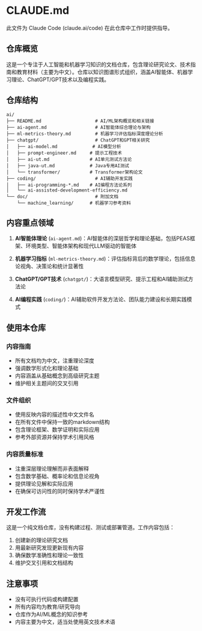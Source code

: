 # CLAUDE.md

此文件为 Claude Code (claude.ai/code) 在此仓库中工作时提供指导。

## 仓库概览

这是一个专注于人工智能和机器学习知识的文档仓库，包含理论研究论文、技术指南和教育材料（主要为中文）。仓库以知识图谱形式组织，涵盖AI智能体、机器学习理论、ChatGPT/GPT技术以及编程实践。

## 仓库结构

```
ai/
├── README.md                    # AI/ML架构概览和相关链接
├── ai-agent.md                  # AI智能体综合理论与架构
├── ml-metrics-theory.md         # 机器学习评估指标深度理论分析
├── chatgpt/                     # ChatGPT和GPT相关研究
│   ├── ai-model.md             # AI模型分析
│   ├── prompt-engineer.md     # 提示工程技术
│   ├── ai-ut.md               # AI单元测试方法论
│   ├── java-ut.md             # Java专用AI测试
│   └── transformer/           # Transformer架构论文
├── coding/                      # AI辅助开发实践
│   ├── ai-programming-*.md    # AI编程方法论系列
│   └── ai-assisted-development-efficiency.md
└── doc/                         # 附加文档
    └── machine_learning/      # 机器学习参考资料
```

## 内容重点领域

1. **AI智能体理论** (`ai-agent.md`)：AI智能体的深层哲学和理论基础，包括PEAS框架、环境类型、智能体架构和现代LLM驱动的智能体

2. **机器学习指标** (`ml-metrics-theory.md`)：评估指标背后的数学理论，包括信息论视角、决策论和统计显著性

3. **ChatGPT/GPT技术** (`chatgpt/`)：大语言模型研究、提示工程和AI辅助测试方法论

4. **AI编程实践** (`coding/`)：AI辅助软件开发方法论、团队能力建设和长期实践模式

## 使用本仓库

### 内容指南
- 所有文档均为中文，注重理论深度
- 强调数学形式化和理论基础
- 内容涵盖从基础概念到高级研究主题
- 维护相关主题间的交叉引用

### 文件组织
- 使用反映内容的描述性中文文件名
- 在所有文件中保持一致的markdown结构
- 包含理论框架、数学证明和实际应用
- 参考外部资源并保持学术引用风格

### 内容质量标准
- 注重深层理论理解而非表面解释
- 包含数学基础、概率论和信息论视角
- 提供理论见解和实际应用
- 在确保可访问性的同时保持学术严谨性

## 开发工作流

这是一个纯文档仓库，没有构建过程、测试或部署管道。工作内容包括：

1. 创建新的理论研究文档
2. 用最新研究发现更新现有内容
3. 确保数学准确性和理论一致性
4. 维护交叉引用和文档结构

## 注意事项

- 没有可执行代码或构建配置
- 所有内容均为教育/研究导向
- 仓库作为AI/ML概念的知识参考
- 内容主要为中文，适当处使用英文技术术语
